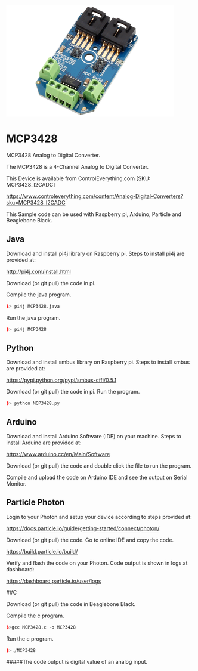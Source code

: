 [![MCP3428](MCP3428_I2CADC.png)](https://www.controleverything.com/content/Analog-Digital-Converters?sku=MCP3428_I2CADC)
# MCP3428
MCP3428 Analog to Digital Converter.

The MCP3428 is a 4-Channel Analog to Digital Converter.

This Device is available from ControlEverything.com [SKU: MCP3428_I2CADC]

https://www.controleverything.com/content/Analog-Digital-Converters?sku=MCP3428_I2CADC

This Sample code can be used with Raspberry pi, Arduino, Particle and Beaglebone Black.

## Java
Download and install pi4j library on Raspberry pi. Steps to install pi4j are provided at:

http://pi4j.com/install.html

Download (or git pull) the code in pi.

Compile the java program.
```cpp
$> pi4j MCP3428.java
```

Run the java program.
```cpp
$> pi4j MCP3428
```

## Python
Download and install smbus library on Raspberry pi. Steps to install smbus are provided at:

https://pypi.python.org/pypi/smbus-cffi/0.5.1

Download (or git pull) the code in pi. Run the program.

```cpp
$> python MCP3428.py
```

## Arduino
Download and install Arduino Software (IDE) on your machine. Steps to install Arduino are provided at:

https://www.arduino.cc/en/Main/Software

Download (or git pull) the code and double click the file to run the program.

Compile and upload the code on Arduino IDE and see the output on Serial Monitor.


## Particle Photon

Login to your Photon and setup your device according to steps provided at:

https://docs.particle.io/guide/getting-started/connect/photon/

Download (or git pull) the code. Go to online IDE and copy the code.

https://build.particle.io/build/

Verify and flash the code on your Photon. Code output is shown in logs at dashboard:

https://dashboard.particle.io/user/logs


##C

Download (or git pull) the code in Beaglebone Black.

Compile the c program.
```cpp
$>gcc MCP3428.c -o MCP3428
```
Run the c program.
```cpp
$>./MCP3428
```

#####The code output is digital value of an analog input.
